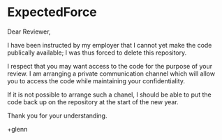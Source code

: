 ExpectedForce
=============

Dear Reviewer,

I have been instructed by my employer that I cannot yet make the code publically available; I was thus forced to delete this repository.

I respect that you may want access to the code for the purpose of your review. I am arranging a private communication channel which will allow you to access the code while maintaining your confidentiality.

If it is not possible to arrange such a chanel, I should be able to put the code back up on the repository at the start of the new year.

Thank you for your understanding.

+glenn

